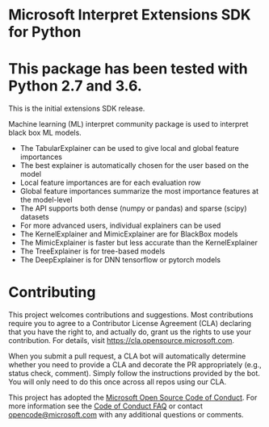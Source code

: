 Microsoft Interpret Extensions SDK for Python
=============================================================

This package has been tested with Python 2.7 and 3.6.
=====================================================

This is the initial extensions SDK release.

Machine learning (ML) interpret community package is used to interpret black box ML models.

 * The TabularExplainer can be used to give local and global feature importances
 * The best explainer is automatically chosen for the user based on the model
 * Local feature importances are for each evaluation row
 * Global feature importances summarize the most importance features at the model-level
 * The API supports both dense (numpy or pandas) and sparse (scipy) datasets
 * For more advanced users, individual explainers can be used
 * The KernelExplainer and MimicExplainer are for BlackBox models
 * The MimicExplainer is faster but less accurate than the KernelExplainer
 * The TreeExplainer is for tree-based models
 * The DeepExplainer is for DNN tensorflow or pytorch models

# Contributing

This project welcomes contributions and suggestions.  Most contributions require you to agree to a
Contributor License Agreement (CLA) declaring that you have the right to, and actually do, grant us
the rights to use your contribution. For details, visit https://cla.opensource.microsoft.com.

When you submit a pull request, a CLA bot will automatically determine whether you need to provide
a CLA and decorate the PR appropriately (e.g., status check, comment). Simply follow the instructions
provided by the bot. You will only need to do this once across all repos using our CLA.

This project has adopted the [Microsoft Open Source Code of Conduct](https://opensource.microsoft.com/codeofconduct/).
For more information see the [Code of Conduct FAQ](https://opensource.microsoft.com/codeofconduct/faq/) or
contact [opencode@microsoft.com](mailto:opencode@microsoft.com) with any additional questions or comments.
